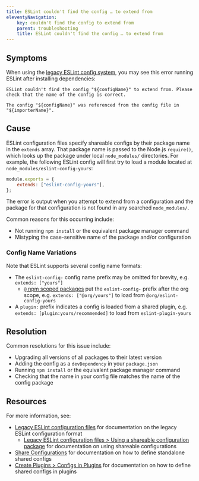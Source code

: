 ```yaml
---
title: ESLint couldn't find the config … to extend from
eleventyNavigation:
    key: couldn't find the config to extend from
    parent: troubleshooting
    title: ESLint couldn't find the config … to extend from
---
```


## Symptoms

When using the [legacy ESLint config system](../configure/configuration-files-deprecated), you may see this error running ESLint after installing dependencies:

```plaintext
ESLint couldn't find the config "${configName}" to extend from. Please check that the name of the config is correct.

The config "${configName}" was referenced from the config file in "${importerName}".
```

## Cause

ESLint configuration files specify shareable configs by their package name in the `extends` array.
That package name is passed to the Node.js `require()`, which looks up the package under local `node_modules/` directories.
For example, the following ESLint config will first try to load a module located at `node_modules/eslint-config-yours`:

```js
module.exports = {
    extends: ["eslint-config-yours"],
};
```

The error is output when you attempt to extend from a configuration and the package for that configuration is not found in any searched `node_modules/`.

Common reasons for this occurring include:

*   Not running `npm install` or the equivalent package manager command
*   Mistyping the case-sensitive name of the package and/or configuration

### Config Name Variations

Note that ESLint supports several config name formats:

* The `eslint-config-` config name prefix may be omitted for brevity, e.g. `extends: ["yours"]`
    * [`@` npm scoped packages](https://docs.npmjs.com/cli/v10/using-npm/scope) put the `eslint-config-` prefix after the org scope, e.g. `extends: ["@org/yours"]` to load from `@org/eslint-config-yours`
* A `plugin:` prefix indicates a config is loaded from a shared plugin, e.g. `extends: [plugin:yours/recommended]` to load from `eslint-plugin-yours`

## Resolution

Common resolutions for this issue include:

* Upgrading all versions of all packages to their latest version
* Adding the config as a `devDependency` in your `package.json`
* Running `npm install` or the equivalent package manager command
* Checking that the name in your config file matches the name of the config package

## Resources

For more information, see:

* [Legacy ESLint configuration files](../configure/configuration-files-deprecated#using-a-shareable-configuration-package) for documentation on the legacy ESLint configuration format
    * [Legacy ESLint configuration files > Using a shareable configuration package](../configure/configuration-files-deprecated#using-a-shareable-configuration-package) for documentation on using shareable configurations
* [Share Configurations](../../extend/shareable-configs) for documentation on how to define standalone shared configs
* [Create Plugins > Configs in Plugins](../../extend/plugins#configs-in-plugins) for documentation on how to define shared configs in plugins
